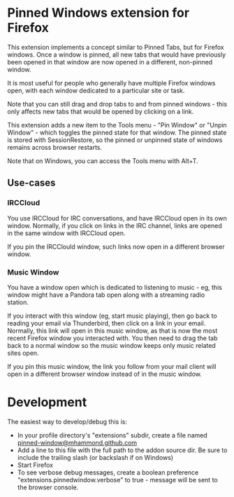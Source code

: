 # Pinned Windows extension for Firefox

This extension implements a concept similar to Pinned Tabs, but for Firefox
windows.  Once a window is pinned, all new tabs that would have previously
been opened in that window are now opened in a different, non-pinned window.

It is most useful for people who generally have multiple Firefox windows open,
with each window dedicated to a particular site or task.

Note that you can still drag and drop tabs to and from pinned windows - this
only affects new tabs that would be opened by clicking on a link.

This extension adds a new item to the Tools menu - "Pin Window" or
"Unpin Window" - which toggles the pinned state for that window.  The pinned
state is stored with SessionRestore, so the pinned or unpinned state of
windows remains across browser restarts.

Note that on Windows, you can access the Tools menu with Alt+T.

## Use-cases

### IRCCloud

You use IRCCloud for IRC conversations, and have IRCCloud open in its own
window.  Normally, if you click on links in the IRC channel, links are opened
in the same window with IRCCloud open.

If you pin the IRCClould window, such links now open in a different browser
window.

### Music Window

You have a window open which is dedicated to listening to music - eg, this
window might have a Pandora tab open along with a streaming radio station.

If you interact with this window (eg, start music playing), then go back to
reading your email via Thunderbird, then click on a link in your email.
Normally, this link will open in this music window, as that is now the most
recent Firefox window you interacted with.  You then need to drag the tab
back to a normal window so the music window keeps only music related sites
open.

If you pin this music window, the link you follow from your mail client will
open in a different browser window instead of in the music window.

# Development

The easiest way to develop/debug this is:

* In your profile directory's "extensions" subdir, create a file named
  pinned-window@mhammond.github.com
* Add a line to this file with the full path to the addon source dir.  Be sure
  to include the trailing slash (or backslash if on Windows)
* Start Firefox
* To see verbose debug messages, create a boolean preference
  "extensions.pinnedwindow.verbose" to true - message will be
  sent to the browser console.
